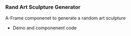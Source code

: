 ### Rand Art Sculpture Generator 

A-Frame componenet to generate a random art sculpture 

- Demo and componenent code 
